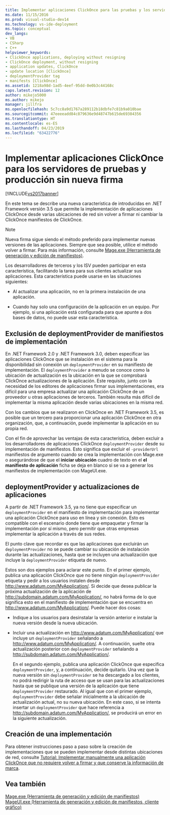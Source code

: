 ```yaml
---
title: Implementar aplicaciones ClickOnce para las pruebas y los servidores de producción sin nueva firma | Microsoft Docs
ms.date: 11/15/2016
ms.prod: visual-studio-dev14
ms.technology: vs-ide-deployment
ms.topic: conceptual
dev_langs:
- VB
- CSharp
- C++
helpviewer_keywords:
- ClickOnce applications, deploying without resigning
- ClickOnce deployment, without resigning
- application updates, ClickOnce
- update location [ClickOnce]
- deploymentProvider tag
- manifests [ClickOnce]
ms.assetid: 1218a98d-1ad5-4eef-95dd-0e0b3c44168c
caps.latest.revision: 12
author: mikejo5000
ms.author: mikejo
manager: jillfra
ms.openlocfilehash: 5c7cc8a9d1767a289112b18dbfe7c81b9a010bae
ms.sourcegitcommit: 47eeeeadd84c879636e9d48747b615de69384356
ms.translationtype: HT
ms.contentlocale: es-ES
ms.lasthandoff: 04/23/2019
ms.locfileid: "63422776"
---
```

# <a name="deploying-clickonce-applications-for-testing-and-production-servers-without-resigning"></a>Implementar aplicaciones ClickOnce para los servidores de pruebas y producción sin nueva firma
[!INCLUDE[vs2017banner](../includes/vs2017banner.md)]

En este tema se describe una nueva característica de introducidas en .NET Framework versión 3.5 que permite la implementación de aplicaciones ClickOnce desde varias ubicaciones de red sin volver a firmar ni cambiar la ClickOnce manifiestos de ClickOnce.  
  
> [!NOTE]
> Nueva firma sigue siendo el método preferido para implementar nuevas versiones de las aplicaciones. Siempre que sea posible, utilice el método volver a firmar. Para más información, consulte [Mage.exe (Herramienta de generación y edición de manifiestos)](http://msdn.microsoft.com/library/77dfe576-2962-407e-af13-82255df725a1).  
  
 Los desarrolladores de terceros y los ISV pueden participar en esta característica, facilitando la tarea para sus clientes actualizar sus aplicaciones. Esta característica puede usarse en las situaciones siguientes:  
  
- Al actualizar una aplicación, no en la primera instalación de una aplicación.  
  
- Cuando hay solo una configuración de la aplicación en un equipo. Por ejemplo, si una aplicación está configurada para que apunte a dos bases de datos, no puede usar esta característica.  
  
## <a name="excluding-deploymentprovider-from-deployment-manifests"></a>Exclusión de deploymentProvider de manifiestos de implementación  
 En .NET Framework 2.0 y .NET Framework 3.0, deben especificar las aplicaciones ClickOnce que se instalación en el sistema para la disponibilidad sin conexión un `deploymentProvider` en su manifiesto de implementación. El `deploymentProvider` a menudo se conoce como la ubicación de actualización es la ubicación en la que se comprobará ClickOnce actualizaciones de la aplicación. Este requisito, junto con la necesidad de los editores de aplicaciones firmar sus implementaciones, era difícil para una empresa actualizar una aplicación ClickOnce de un proveedor u otras aplicaciones de terceros. También resulta más difícil de implementar la misma aplicación desde varias ubicaciones en la misma red.  
  
 Con los cambios que se realizaron en ClickOnce en .NET Framework 3.5, es posible que un tercero para proporcionar una aplicación ClickOnce en otra organización, que, a continuación, puede implementar la aplicación en su propia red.  
  
 Con el fin de aprovechar las ventajas de esta característica, deben excluir a los desarrolladores de aplicaciones ClickOnce `deploymentProvider` desde su implementación de manifiestos. Esto significa que excluir el `-providerUrl` manifiestos de argumento cuando se crea la implementación con Mage.exe o asegurándose de que el **iniciar ubicación** cuadro de texto en el **el manifiesto de aplicación** ficha se deja en blanco si se va a generar los manifiestos de implementación con MageUI.exe.  
  
## <a name="deploymentprovider-and-application-updates"></a>deploymentProvider y actualizaciones de aplicaciones  
 A partir de .NET Framework 3.5, ya no tiene que especificar un `deploymentProvider` en el manifiesto de implementación para implementar una aplicación ClickOnce para uso en línea y sin conexión. Esto es compatible con el escenario donde tiene que empaquetar y firmar la implementación por sí mismo, pero permitir que otras empresas implementar la aplicación a través de sus redes.  
  
 El punto clave que recordar es que las aplicaciones que excluirán un `deploymentProvider` no se puede cambiar su ubicación de instalación durante las actualizaciones, hasta que se incluyen una actualización que incluye la `deploymentProvider` etiqueta de nuevo.  
  
 Estos son dos ejemplos para aclarar este punto. En el primer ejemplo, publica una aplicación ClickOnce que no tiene ningún `deploymentProvider` etiqueta y pedir a los usuarios instalen desde http://www.adatum.com/MyApplication/. Si decide que desea publicar la próxima actualización de la aplicación de http://subdomain.adatum.com/MyApplication/, no habrá forma de lo que significa esto en el manifiesto de implementación que se encuentra en http://www.adatum.com/MyApplication/. Puede hacer dos cosas:  
  
- Indique a los usuarios para desinstalar la versión anterior e instalar la nueva versión desde la nueva ubicación.  
  
- Incluir una actualización en http://www.adatum.com/MyApplication/ que incluye un `deploymentProvider` señalando a http://www.adatum.com/MyApplication/. A continuación, suelte otra actualización posterior con `deploymentProvider` señalando a http://subdomain.adatum.com/MyApplication/.  
  
  En el segundo ejemplo, publica una aplicación ClickOnce que especifica `deploymentProvider`, y, a continuación, decide quitarlo. Una vez que la nueva versión sin `deploymentProvider` se ha descargado a los clientes, no podrá redirigir la ruta de acceso que se usan para las actualizaciones hasta que se publique una versión de la aplicación que tiene `deploymentProvider` restaurado. Al igual que con el primer ejemplo, `deploymentProvider` debe señalar inicialmente a la ubicación de actualización actual, no su nueva ubicación. En este caso, si se intenta insertar un `deploymentProvider` que hace referencia a http://subdomain.adatum.com/MyApplication/, se producirá un error en la siguiente actualización.  
  
## <a name="creating-a-deployment"></a>Creación de una implementación  
 Para obtener instrucciones paso a paso sobre la creación de implementaciones que se pueden implementar desde distintas ubicaciones de red, consulte [Tutorial: Implementar manualmente una aplicación ClickOnce que no requiere volver a firmar y que conserve la información de marca](/visualstudio/deployment/walkthrough-manually-deploying-a-clickonce-app-no-re-signing-required?view=vs-2015).  
  
## <a name="see-also"></a>Vea también  
 [Mage.exe (Herramienta de generación y edición de manifiestos)](http://msdn.microsoft.com/library/77dfe576-2962-407e-af13-82255df725a1)   
 [MageUI.exe (Herramienta de generación y edición de manifiestos, cliente gráfico)](http://msdn.microsoft.com/library/f9e130a6-8117-49c4-839c-c988f641dc14)

